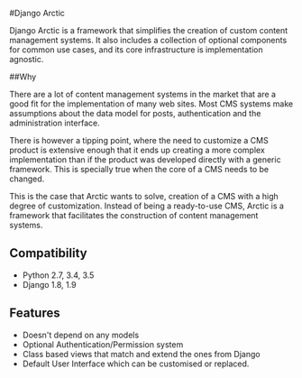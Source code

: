 #Django Arctic

Django Arctic is a framework that simplifies the creation of custom content management systems.
It also includes a collection of optional components for common use cases, and
its core infrastructure is implementation agnostic.

##Why

There are a lot of content management systems in the market that are a good fit for the implementation of many web sites. Most CMS systems make assumptions about the data model for posts, authentication and the administration interface.

There is however a tipping point, where the need to customize a CMS product
is extensive enough that it ends up creating a more complex implementation than
if the product was developed directly with a generic framework. This is
specially true when the core of a CMS needs to be changed.

This is the case that Arctic wants to solve, creation of a CMS with a high degree of customization. Instead of being a ready-to-use CMS, Arctic is a framework that facilitates the construction of content management systems.

## Compatibility

* Python 2.7, 3.4, 3.5
* Django 1.8, 1.9

## Features

* Doesn't depend on any models
* Optional Authentication/Permission system
* Class based views that match and extend the ones from Django
* Default User Interface which can be customised or replaced.
